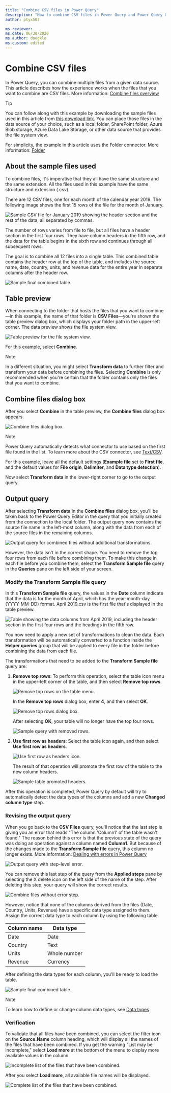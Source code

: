 ```yaml
---
title: "Combine CSV files in Power Query" 
description: "How to combine CSV files in Power Query and Power Query Online"
author: ptyx507

ms.reviewer: 
ms.date: 06/30/2020
ms.author: dougklo
ms.custom: edited
---
```


# Combine CSV files

In Power Query, you can combine multiple files from a given data source. This article describes how the experience works when the files that you want to combine are CSV files. More information: [Combine files overview](combine-files-overview.md)

> [!TIP]
> You can follow along with this example by downloading the sample files used in this article from [this download link](https://aka.ms/PQCombineFilesSample). You can place those files in the data source of your choice, such as a local folder, SharePoint folder, Azure Blob storage, Azure Data Lake Storage, or other data source that provides the file system view.

For simplicity, the example in this article uses the Folder connector. More information: [Folder](connectors/folder.md)

## About the sample files used

To combine files, it's imperative that they all have the same structure and the same extension. All the files used in this example have the same structure and extension (.csv).

There are 12 CSV files, one for each month of the calendar year 2019. The following image shows the first 15 rows of the file for the month of January.

![Sample CSV file for January 2019 showing the header section and the rest of the data, all separated by commas.](images/me-combine-files-csv-sample-csv-file.png "Sample CSV file for January 2019")

The number of rows varies from file to file, but all files have a header section in the first four rows. They have column headers in the fifth row, and the data for the table begins in the sixth row and continues through all subsequent rows.

The goal is to combine all 12 files into a single table. This combined table contains the header row at the top of the table, and includes the source name, date, country, units, and revenue data for the entire year in separate columns after the header row.

![Sample final combined table.](images/me-combine-files-csv-final-table.png "Sample final combined table")

## Table preview

When connecting to the folder that hosts the files that you want to combine&mdash;in this example, the name of that folder is **CSV Files**&mdash;you're shown the table preview dialog box, which displays your folder path in the upper-left corner. The data preview shows the file system view.

![Table preview for the file system view.](images/me-combine-files-csv-files-list.png "Table preview for the file system view")

For this example, select **Combine**.

>[!NOTE]
>In a different situation, you might select **Transform data** to further filter and transform your data before combining the files. Selecting **Combine** is only recommended when you're certain that the folder contains only the files that you want to combine.

## Combine files dialog box

After you select **Combine** in the table preview, the **Combine files** dialog box appears.

![Combine files dialog box.](images/me-combine-files-csv-combine-files-window.png "Combine files dialog box")

>[!NOTE]
>Power Query automatically detects what connector to use based on the first file found in the list. To learn more about the CSV connector, see [Text/CSV](connectors/textcsv.md).

For this example, leave all the default settings (**Example file** set to **First file**, and the default values for **File origin**, **Delimiter**, and **Data type detection**).

Now select **Transform data** in the lower-right corner to go to the output query.

## Output query

After selecting **Transform data** in the **Combine files** dialog box, you'll be taken back to the Power Query Editor in the query that you initially created from the connection to the local folder. The output query now contains the source file name in the left-most column, along with the data from each of the source files in the remaining columns.

![Output query for combined files without additional transformations.](images/me-combine-files-csv-combined-files-pre-transformation.png "Output query for combined files without additional transformations")

However, the data isn't in the correct shape. You need to remove the top four rows from each file before combining them. To make this change in each file before you combine them, select the **Transform Sample file** query in the **Queries** pane on the left side of your screen.

### Modify the Transform Sample file query

In this **Transform Sample file** query, the values in the **Date** column indicate that the data is for the month of April, which has the year-month-day (YYYY-MM-DD) format. April 2019.csv is the first file that's displayed in the table preview.

![Table showing the data columns from April 2019, including the header section in the first four rows and the headings in the fifth row.](images/me-combine-files-csv-transform-sample-file.png "The untransformed data columns from April 2019")

You now need to apply a new set of transformations to clean the data. Each transformation will be automatically converted to a function inside the **Helper queries** group that will be applied to every file in the folder before combining the data from each file.

The transformations that need to be added to the **Transform Sample file** query are:

1. **Remove top rows**: To perform this operation, select the table icon menu in the upper-left corner of the table, and then select **Remove top rows**. 

   ![Remove top rows on the table menu.](images/me-combine-files-csv-remove-top-rows.png "Remove top rows on the table menu")

   In the **Remove top rows** dialog box, enter **4**, and then select **OK**.

   ![Remove top rows dialog box.](images/me-combine-files-csv-remove-top-rows-window.png "Remove top rows dialog box")

   After selecting **OK**, your table will no longer have the top four rows.

   ![Sample query with removed rows.](images/me-combine-files-csv-top-rows-removed.png "Sample query with removed rows")

2. **Use first row as headers**: Select the table icon again, and then select **Use first row as headers**.

   ![Use first row as headers icon.](images/me-combine-files-csv-promote-headers.png "Use first row as headers icon")

   The result of that operation will promote the first row of the table to the new column headers. 

   ![Sample table promoted headers.](images/me-combine-files-csv-headers-promoted.png "Sample table promoted headers")

After this operation is completed, Power Query by default will try to automatically detect the data types of the columns and add a new **Changed column type** step.

### Revising the output query

When you go back to the **CSV Files** query, you'll notice that the last step is giving you an error that reads "The column 'Column1' of the table wasn't found." The reason behind this error is that the previous state of the query was doing an operation against a column named **Column1**. But because of the changes made to the **Transform Sample file** query, this column no longer exists. More information: [Dealing with errors in Power Query](dealing-with-errors.md)

![Output query with step-level error.](images/me-combine-files-csv-column-name-error.png "Output query with step-level error")

You can remove this last step of the query from the **Applied steps** pane by selecting the X delete icon on the left side of the name of the step. After deleting this step, your query will show the correct results.

![Combine files without error step.](images/me-combine-files-csv-expanded-table-step.png "Combine files without error step")

However, notice that none of the columns derived from the files (Date, Country, Units, Revenue) have a specific data type assigned to them. Assign the correct data type to each column by using the following table.

| Column name | Data type|
| ------------|----------|
| Date| Date |
| Country | Text |
| Units| Whole number |
| Revenue| Currency |

After defining the data types for each column, you'll be ready to load the table.

![Sample final combined table.](images/me-combine-files-csv-final-table.png "Sample final combined table")

>[!NOTE]
>To learn how to define or change column data types, see [Data types](data-types.md).

### Verification

To validate that all files have been combined, you can select the filter icon on the **Source.Name** column heading, which will display all the names of the files that have been combined. If you get the warning "List may be incomplete," select **Load more** at the bottom of the menu to display more available values in the column.

![Incomplete list of the files that have been combined.](images/me-combine-files-csv-incomplete-list.png "Incomplete list of the files that have been combined")

After you select **Load more**, all available file names will be displayed.

![Complete list of the files that have been combined.](images/me-combine-files-csv-full-combined-files-list.png "Complete list of the files that have been combined")
